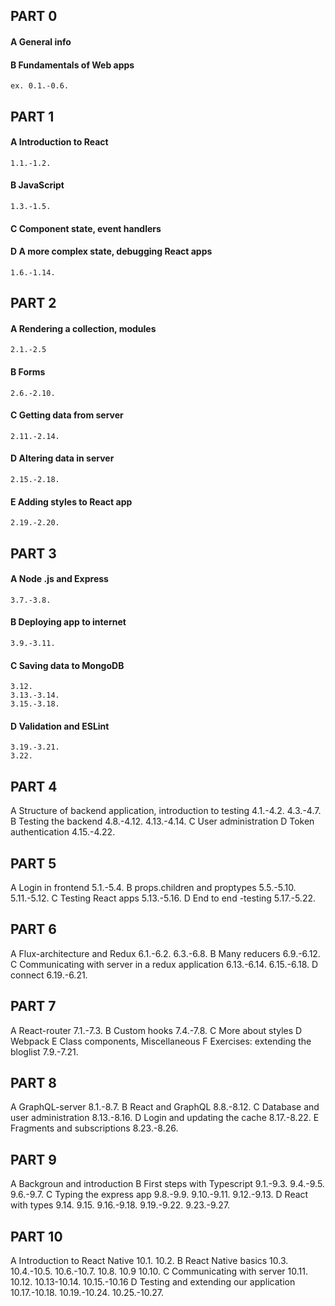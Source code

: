 ## PART 0
#### A General info
#### B Fundamentals of Web apps
    ex. 0.1.-0.6.

## PART 1
#### A Introduction to React
    1.1.-1.2.
#### B JavaScript
    1.3.-1.5.
#### C Component state, event handlers
#### D A more complex state, debugging React apps
    1.6.-1.14.

## PART 2
#### A Rendering a collection, modules
    2.1.-2.5
#### B Forms
    2.6.-2.10.
#### C Getting data from server
    2.11.-2.14.
#### D Altering data in server
    2.15.-2.18.
#### E Adding styles to React app
    2.19.-2.20.

## PART 3 
#### A Node .js and Express
    3.7.-3.8.
#### B Deploying app to internet
    3.9.-3.11.
#### C Saving data to MongoDB
    3.12.
    3.13.-3.14.
    3.15.-3.18.
#### D Validation and ESLint
    3.19.-3.21.
    3.22.

## PART 4
A Structure of backend application, introduction to testing
    4.1.-4.2.
    4.3.-4.7.
B Testing the backend
    4.8.-4.12.
    4.13.-4.14.
C User administration
D Token authentication
    4.15.-4.22.

## PART 5 
A Login in frontend
    5.1.-5.4.
B props.children and proptypes
    5.5.-5.10.
    5.11.-5.12.
C Testing React apps
    5.13.-5.16.
D End to end -testing
    5.17.-5.22.

## PART 6 
A Flux-architecture and Redux
    6.1.-6.2.
    6.3.-6.8.
B Many reducers
    6.9.-6.12.
C Communicating with server in a redux application 
    6.13.-6.14.
    6.15.-6.18.
D connect
    6.19.-6.21.

## PART 7
A React-router
    7.1.-7.3.
B Custom hooks
    7.4.-7.8.
C More about styles
D Webpack
E Class components, Miscellaneous
F Exercises: extending the bloglist
    7.9.-7.21.

## PART 8
A GraphQL-server
    8.1.-8.7.
B React and GraphQL
    8.8.-8.12.
C Database and user administration
    8.13.-8.16.
D Login and updating the cache
    8.17.-8.22.
E Fragments and subscriptions 
    8.23.-8.26.

## PART 9
A Backgroun and introduction
B First steps with Typescript
    9.1.-9.3.
    9.4.-9.5.
    9.6.-9.7.
C Typing the express app
    9.8.-9.9.
    9.10.-9.11.
    9.12.-9.13.
D React with types
    9.14.
    9.15.
    9.16.-9.18.
    9.19.-9.22.
    9.23.-9.27.

## PART 10
A Introduction to React Native
    10.1.
    10.2.
B React Native basics
    10.3.
    10.4.-10.5.
    10.6.-10.7.
    10.8.
    10.9
    10.10.
C Communicating with server
    10.11.
    10.12.
    10.13-10.14.
    10.15.-10.16
D Testing and extending our application
    10.17.-10.18.
    10.19.-10.24.
    10.25.-10.27.

